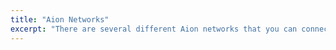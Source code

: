```yaml
---
title: "Aion Networks"
excerpt: "There are several different Aion networks that you can connect to, depending on your needs."
---
```

